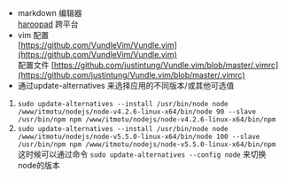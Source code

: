 - markdown 编辑器  
[haroopad](http://pad.haroopress.com/) 跨平台
- vim 配置  
[https://github.com/VundleVim/Vundle.vim](https://github.com/VundleVim/Vundle.vim)  
配置文件
[https://github.com/justintung/Vundle.vim/blob/master/.vimrc](https://github.com/justintung/Vundle.vim/blob/master/.vimrc)  
- 通过update-alternatives 来选择应用的不同版本/或其他可选值  
 1.  `sudo update-alternatives --install /usr/bin/node node /www/itmotu/nodejs/node-v4.2.6-linux-x64/bin/node 90 --slave /usr/bin/npm npm /www/itmotu/nodejs/node-v4.2.6-linux-x64/bin/npm`  
 2.  `sudo update-alternatives --install /usr/bin/node node /www/itmotu/nodejs/node-v5.5.0-linux-x64/bin/node 100 --slave /usr/bin/npm npm /www/itmotu/nodejs/node-v5.5.0-linux-x64/bin/npm`  
这时候可以通过命令 `sudo update-alternatives --config node` 来切换node的版本  
